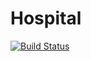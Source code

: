 # Hospital

[![Build Status](https://travis-ci.org/JavaFRA-UAS/Hospital.svg?branch=master)](https://travis-ci.org/JavaFRA-UAS/Hospital)

